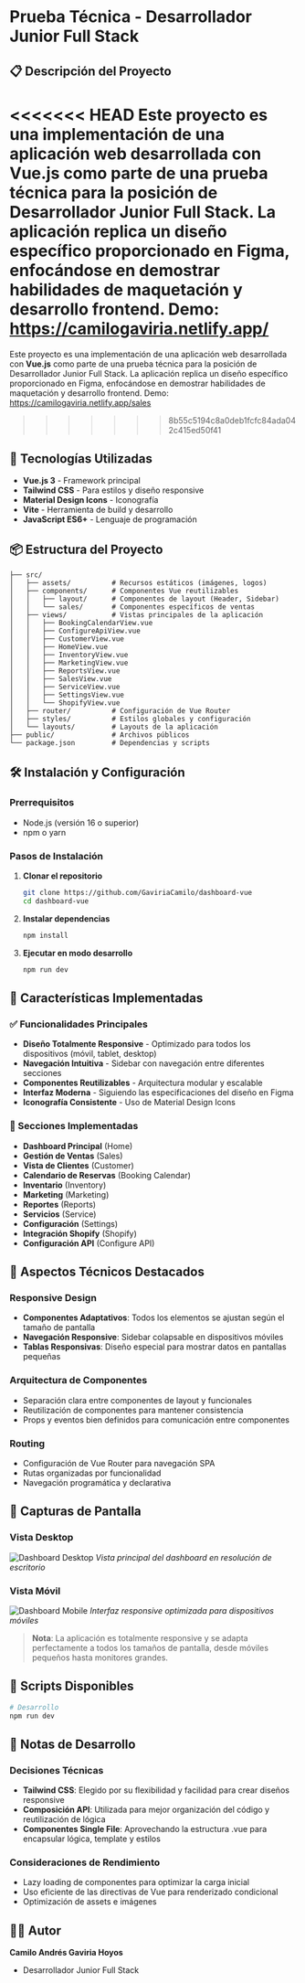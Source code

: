 # Prueba Técnica - Desarrollador Junior Full Stack

## 📋 Descripción del Proyecto

<<<<<<< HEAD
Este proyecto es una implementación de una aplicación web desarrollada con **Vue.js** como parte de una prueba técnica para la posición de Desarrollador Junior Full Stack. La aplicación replica un diseño específico proporcionado en Figma, enfocándose en demostrar habilidades de maquetación y desarrollo frontend. Demo: https://camilogaviria.netlify.app/
=======
Este proyecto es una implementación de una aplicación web desarrollada con **Vue.js** como parte de una prueba técnica para la posición de Desarrollador Junior Full Stack. La aplicación replica un diseño específico proporcionado en Figma, enfocándose en demostrar habilidades de maquetación y desarrollo frontend. Demo: https://camilogaviria.netlify.app/sales
>>>>>>> 8b55c5194c8a0deb1fcfc84ada042c415ed50f41

## 🚀 Tecnologías Utilizadas

- **Vue.js 3** - Framework principal
- **Tailwind CSS** - Para estilos y diseño responsive
- **Material Design Icons** - Iconografía
- **Vite** - Herramienta de build y desarrollo
- **JavaScript ES6+** - Lenguaje de programación

## 📦 Estructura del Proyecto

```
├── src/
│   ├── assets/          # Recursos estáticos (imágenes, logos)
│   ├── components/      # Componentes Vue reutilizables
│   │   ├── layout/      # Componentes de layout (Header, Sidebar)
│   │   └── sales/       # Componentes específicos de ventas
│   ├── views/           # Vistas principales de la aplicación
│   │   ├── BookingCalendarView.vue
│   │   ├── ConfigureApiView.vue
│   │   ├── CustomerView.vue
│   │   ├── HomeView.vue
│   │   ├── InventoryView.vue
│   │   ├── MarketingView.vue
│   │   ├── ReportsView.vue
│   │   ├── SalesView.vue
│   │   ├── ServiceView.vue
│   │   ├── SettingsView.vue
│   │   └── ShopifyView.vue
│   ├── router/          # Configuración de Vue Router
│   ├── styles/          # Estilos globales y configuración
│   └── layouts/         # Layouts de la aplicación
├── public/              # Archivos públicos
└── package.json         # Dependencias y scripts
```

## 🛠️ Instalación y Configuración

### Prerrequisitos

- Node.js (versión 16 o superior)
- npm o yarn

### Pasos de Instalación

1. **Clonar el repositorio**
   ```bash
   git clone https://github.com/GaviriaCamilo/dashboard-vue
   cd dashboard-vue
   ```

2. **Instalar dependencias**
   ```bash
   npm install
   ```

3. **Ejecutar en modo desarrollo**
   ```bash
   npm run dev
   ```

## 🎨 Características Implementadas

### ✅ Funcionalidades Principales

- **Diseño Totalmente Responsive** - Optimizado para todos los dispositivos (móvil, tablet, desktop)
- **Navegación Intuitiva** - Sidebar con navegación entre diferentes secciones
- **Componentes Reutilizables** - Arquitectura modular y escalable
- **Interfaz Moderna** - Siguiendo las especificaciones del diseño en Figma
- **Iconografía Consistente** - Uso de Material Design Icons

### 📱 Secciones Implementadas

- **Dashboard Principal** (Home)
- **Gestión de Ventas** (Sales)
- **Vista de Clientes** (Customer)
- **Calendario de Reservas** (Booking Calendar)
- **Inventario** (Inventory)
- **Marketing** (Marketing)
- **Reportes** (Reports)
- **Servicios** (Service)
- **Configuración** (Settings)
- **Integración Shopify** (Shopify)
- **Configuración API** (Configure API)

## 🎯 Aspectos Técnicos Destacados

### Responsive Design
- **Componentes Adaptativos**: Todos los elementos se ajustan según el tamaño de pantalla
- **Navegación Responsive**: Sidebar colapsable en dispositivos móviles
- **Tablas Responsivas**: Diseño especial para mostrar datos en pantallas pequeñas

### Arquitectura de Componentes
- Separación clara entre componentes de layout y funcionales
- Reutilización de componentes para mantener consistencia
- Props y eventos bien definidos para comunicación entre componentes

### Routing
- Configuración de Vue Router para navegación SPA
- Rutas organizadas por funcionalidad
- Navegación programática y declarativa

## 📸 Capturas de Pantalla

### Vista Desktop
![Dashboard Desktop](/src/assets/screenshots/desktop.png)
*Vista principal del dashboard en resolución de escritorio*

### Vista Móvil
![Dashboard Mobile](/src/assets/screenshots/mobile.png)
*Interfaz responsive optimizada para dispositivos móviles*

> **Nota**: La aplicación es totalmente responsive y se adapta perfectamente a todos los tamaños de pantalla, desde móviles pequeños hasta monitores grandes.

## 🔧 Scripts Disponibles

```bash
# Desarrollo
npm run dev
```

## 📝 Notas de Desarrollo

### Decisiones Técnicas

- **Tailwind CSS**: Elegido por su flexibilidad y facilidad para crear diseños responsive
- **Composición API**: Utilizada para mejor organización del código y reutilización de lógica
- **Componentes Single File**: Aprovechando la estructura .vue para encapsular lógica, template y estilos

### Consideraciones de Rendimiento

- Lazy loading de componentes para optimizar la carga inicial
- Uso eficiente de las directivas de Vue para renderizado condicional
- Optimización de assets e imágenes


## 👨‍💻 Autor

**Camilo Andrés Gaviria Hoyos**
- Desarrollador Junior Full Stack
